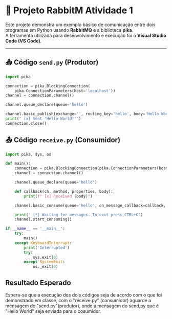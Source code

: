 # 📌 Projeto RabbitM Atividade 1

Este projeto demonstra um exemplo básico de comunicação entre dois programas em Python usando **RabbitMQ** e a biblioteca **pika**.  
A ferramenta utilizada para desenvolvimento e execução foi o **Visual Studio Code (VS Code)**.

---

## 📤 Código `send.py` (Produtor)

```python
import pika

connection = pika.BlockingConnection(
    pika.ConnectionParameters(host='localhost'))
channel = connection.channel()

channel.queue_declare(queue='hello')

channel.basic_publish(exchange='', routing_key='hello', body='Hello World!')
print(" [x] Sent 'Hello World!'")
connection.close()
````
## 📤 Código `receive.py` (Consumidor)

```python
import pika, sys, os

def main():
    connection = pika.BlockingConnection(pika.ConnectionParameters(host='localhost'))
    channel = connection.channel()

    channel.queue_declare(queue='hello')

    def callback(ch, method, properties, body):
        print(f" [x] Received {body}")

    channel.basic_consume(queue='hello', on_message_callback=callback, auto_ack=True)

    print(' [*] Waiting for messages. To exit press CTRL+C')
    channel.start_consuming()

if __name__ == '__main__':
    try:
        main()
    except KeyboardInterrupt:
        print('Interrupted')
        try:
            sys.exit(0)
        except SystemExit:
            os._exit(0)
````
## Resultado Esperado

Espera-se que a execução dos dois códigos seja de acordo com o que foi demonstrado em classe, com o "receive.py" (consumidor) aguarde a mensagem do "send.py"(produtor), onde a mensagem do send,py que é "Hello World" seja enviada para o cosumidor.

